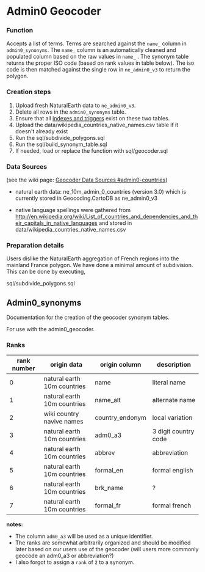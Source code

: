 Admin0 Geocoder
===============

### Function

Accepts a list of terms. Terms are searched against the ```name_``` column in ```admin0_synonyms```. The ```name_``` column is an automatically cleaned and populated column based on the raw values in ```name_``` . The synonym table returns the proper ISO code (based on rank values in table below). The iso code is then matched against the single row in ```ne_admin0_v3``` to return the polygon.

### Creation steps

1. Upload fresh NaturalEarth data to ```ne_admin0_v3```. 
2. Delete all rows in the ```admin0_synonyms``` table. 
3. Ensure that all [indexes and triggers](https://github.com/CartoDB/data-services/wiki/Indexes-and-triggers) exist on these two tables.
4. Upload the data/wikipedia_countries_native_names.csv table if it doesn't already exist
5. Run the sql/subdivide_polygons.sql 
6. Run the sql/build_synonym_table.sql
7. If needed, load or replace the function with sql/geocoder.sql

### Data Sources

(see the wiki page: [Geocoder Data Sources #admin0-countries](https://github.com/CartoDB/data-services/wiki/Geocoder-Datasources#admin0-countries))

- natural earth data: ne_10m_admin_0_countries (version 3.0) which is currently stored in Geocoding.CartoDB as ne_admin0_v3

- native language spellings were gathered from http://en.wikipedia.org/wiki/List_of_countries_and_dependencies_and_their_capitals_in_native_languages and stored in data/wikipedia_countries_native_names.csv

### Preparation details

Users dislike the NaturalEarth aggregation of French regions into the mainland France polygon. We have done a minimal amount of subdivision. This can be done by executing,

sql/subdivide_polygons.sql 

## Admin0_synonyms

Documentation for the creation of the geocoder synonym tables.

For use with the admin0_geocoder.


### Ranks

| rank number | origin data                 | origin column | description          |
|-------------|-----------------------------|---------------|----------------------|
| 0           | natural earth 10m countries | name          | literal name     |
| 1           | natural earth 10m countries | name_alt      | alternate name       |
| 2           | wiki country navive names   | country_endonym |   local variation     |
| 3           | natural earth 10m countries | adm0_a3       | 3 digit country code |
| 4           | natural earth 10m countries | abbrev        | abbreviation         |
| 5           | natural earth 10m countries | formal_en     | formal english       |
| 6           | natural earth 10m countries | brk_name      | ?                    |
| 7           | natural earth 10m countries | formal_fr     | formal french        |

__notes:__ 

- The column `adm0_a3` will be used as a unique identifier.
- The ranks are somewhat arbitrarily organized and should be modified later based on our users use of the geocoder (will users more commonly geocode an adm0_a3 or abbreviation?) 
- I also forgot to assign a `rank` of `2` to a synonym.